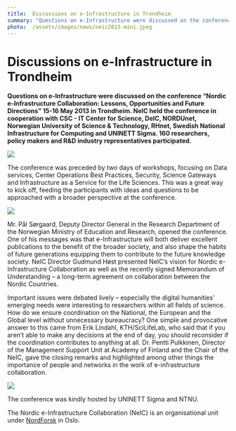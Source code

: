 ```yaml
---
title:  Discussions on e-Infrastructure in Trondheim 
summary: "Questions on e-Infrastructure were discussed on the conference “Nordic e-Infrastructure Collaboration: Lessons, Opportunities and Future Directions” 15-16 May 2013 in Trondheim. NeIC held the conference in cooperation with CSC - IT Center for Science, DeIC, NORDUnet, Norwegian University of Science & Technology, RHnet, Swedish National Infrastructure for Computing and UNINETT Sigma. 160 researchers, policy makers and R&D industry representatives participated."
photo:  /assets/images/news/neic2013-mini.jpeg
---
```


Discussions on e-Infrastructure in Trondheim
============================================

**Questions on e-Infrastructure were discussed on the conference “Nordic e-Infrastructure Collaboration: Lessons, Opportunities and Future Directions” 15-16 May 2013 in Trondheim. NeIC held the conference in cooperation with CSC - IT Center for Science, DeIC, NORDUnet, Norwegian University of Science & Technology, RHnet, Swedish National Infrastructure for Computing and UNINETT Sigma. 160 researchers, policy makers and R&D industry representatives participated.**

<a href="{% include baseurl %}/assets/images/news/neic2013.jpeg"> <img class="smallpic" src="{% include baseurl %}/assets/images/news/neic2013-mini.jpeg"> </a>

The conference was preceded by two days of workshops, focusing on Data services, Center Operations Best Practices, Security, Science Gateways and Infrastructure as a Service for the Life Sciences. This was a great way to kick off, feeding the participants with ideas and questions to be approached with a broader perspective at the conference.

<img class="smallpic" src="{% include baseurl %}/assets/images/news/neic2013-conf1-mini.jpg">

Mr. Pål Sørgaard, Deputy Director General in the Research Department of the Norwegian Ministry of Education and Research, opened the conference. One of his messages was that e-Infrastructure will both deliver excellent publications to the benefit of the broader society, and also shape the habits of future generations equipping them to contribute to the future knowledge society. NeIC Director Gudmund Høst presented NeIC’s vision for Nordic e-Infrastructure Collaboration as well as the recently signed Memorandum of Understanding – a long-term agreement on collaboration between the Nordic Countries.

Important issues were debated lively – especially the digital humanities’ emerging needs were interesting to researchers within all fields of science. How do we ensure coordination on the National, the European and the Global level without unnecessary bureaucracy? One simple and provocative answer to this came from Erik Lindahl, KTH/SciLifeLab, who said that if you aren’t able to make any decisions at the end of day, you should reconsider if the coordination contributes to anything at all. Dr. Pentti Pulkkinen, Director of the Management Support Unit at Academy of Finland and the Chair of the NeIC, gave the closing remarks and highlighted among other things the importance of people and networks in the work of e-infrastructure collaboration.

<img class="smallpic" src="{% include baseurl %}/assets/images/news/neic2013-conf3-mini.jpg">

The conference was kindly hosted by UNINETT Sigma and NTNU.

The Nordic e-Infrastructure Collaboration (NeIC) is an organisational unit under [NordForsk](http://nordforsk.org/) in Oslo.
